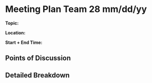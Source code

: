 # Meeting Plan Team 28 mm/dd/yy

**Topic:**

**Location:**

**Start + End Time:**

## Points of Discussion

## Detailed Breakdown

